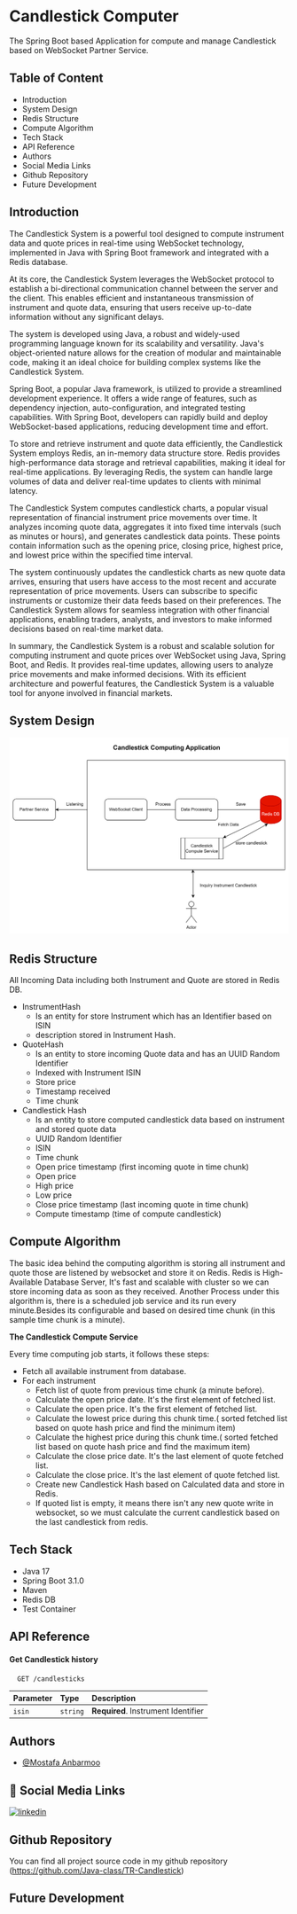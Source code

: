 # Candlestick Computer

The Spring Boot based Application for compute and manage Candlestick based on WebSocket Partner Service.

## Table of Content

- Introduction
- System Design
- Redis Structure
- Compute Algorithm
- Tech Stack
- API Reference
- Authors
- Social Media Links
- Github Repository
- Future Development

## Introduction

The Candlestick System is a powerful tool designed to compute instrument data and quote prices in real-time using
WebSocket technology, implemented in Java with Spring Boot framework and integrated with a Redis database.

At its core, the Candlestick System leverages the WebSocket protocol to establish a bi-directional communication channel
between the server and the client. This enables efficient and instantaneous transmission of instrument and quote data,
ensuring that users receive up-to-date information without any significant delays.

The system is developed using Java, a robust and widely-used programming language known for its scalability and
versatility. Java's object-oriented nature allows for the creation of modular and maintainable code, making it an ideal
choice for building complex systems like the Candlestick System.

Spring Boot, a popular Java framework, is utilized to provide a streamlined development experience. It offers a wide
range of features, such as dependency injection, auto-configuration, and integrated testing capabilities. With Spring
Boot, developers can rapidly build and deploy WebSocket-based applications, reducing development time and effort.

To store and retrieve instrument and quote data efficiently, the Candlestick System employs Redis, an in-memory data
structure store. Redis provides high-performance data storage and retrieval capabilities, making it ideal for real-time
applications. By leveraging Redis, the system can handle large volumes of data and deliver real-time updates to clients
with minimal latency.

The Candlestick System computes candlestick charts, a popular visual representation of financial instrument price
movements over time. It analyzes incoming quote data, aggregates it into fixed time intervals (such as minutes or
hours), and generates candlestick data points. These points contain information such as the opening price, closing
price, highest price, and lowest price within the specified time interval.

The system continuously updates the candlestick charts as new quote data arrives, ensuring that users have access to the
most recent and accurate representation of price movements. Users can subscribe to specific instruments or customize
their data feeds based on their preferences. The Candlestick System allows for seamless integration with other financial
applications, enabling traders, analysts, and investors to make informed decisions based on real-time market data.

In summary, the Candlestick System is a robust and scalable solution for computing instrument and quote prices over
WebSocket using Java, Spring Boot, and Redis. It provides real-time updates, allowing users to analyze price movements
and make informed decisions. With its efficient architecture and powerful features, the Candlestick System is a valuable
tool for anyone involved in financial markets.

## System Design

![img.png](img.png)

## Redis Structure

All Incoming Data including both Instrument and Quote are stored in Redis DB.

- InstrumentHash
    - Is an entity for store Instrument which has an Identifier based on ISIN
    - description stored in Instrument Hash.
- QuoteHash
    - Is an entity to store incoming Quote data and has an UUID Random Identifier
    - Indexed with Instrument ISIN
    - Store price
    - Timestamp received
    - Time chunk
- Candlestick Hash
    - Is an entity to store computed candlestick data based on instrument and stored quote data
    - UUID Random Identifier
    - ISIN
    - Time chunk
    - Open price timestamp (first incoming quote in time chunk)
    - Open price
    - High price
    - Low price
    - Close price timestamp (last incoming quote in time chunk)
    - Compute timestamp (time of compute candlestick)

## Compute Algorithm

The basic idea behind the computing algorithm is storing all instrument and quote those are listened by websocket and
store it on Redis.
Redis is High-Available Database Server, It's fast and scalable with cluster so we can store incoming data as soon as
they received.
Another Process under this algorithm is, there is a scheduled job service and its run every minute.Besides its
configurable and based on desired time chunk (in this sample time chunk is a minute).

**The Candlestick Compute Service**

Every time computing job starts, it follows these steps:

- Fetch all available instrument from database.
- For each instrument
    - Fetch list of quote from previous time chunk (a minute before).
    - Calculate the open price date. It's the first element of fetched list.
    - Calculate the open price. It's the first element of fetched list.
    - Calculate the lowest price during this chunk time.( sorted fetched list based on quote hash price and find the
      minimum
      item)
    - Calculate the highest price during this chunk time.( sorted fetched list based on quote hash price and find the
      maximum
      item)
    - Calculate the close price date. It's the last element of quote fetched list.
    - Calculate the close price. It's the last element of quote fetched list.
    - Create new Candlestick Hash based on Calculated data and store in Redis.
    - If quoted list is empty, it means there isn't any new quote write in websocket, so we must calculate the current
      candlestick based on the last candlestick from redis.

## Tech Stack

- Java 17
- Spring Boot 3.1.0
- Maven
- Redis DB
- Test Container

## API Reference

#### Get Candlestick history

```http
  GET /candlesticks
```

| Parameter | Type     | Description                         |
|:----------|:---------|:------------------------------------|
| `isin`    | `string` | **Required**. Instrument Identifier |

## Authors

- [@Mostafa Anbarmoo](https://www.github.com/java-class)

## 🔗 Social Media Links

[![linkedin](https://img.shields.io/badge/linkedin-0A66C2?style=for-the-badge&logo=linkedin&logoColor=white)](https://www.linkedin.com/in/mostafa-anbarmoo)

## Github Repository

You can find all project source code in my github repository
(https://github.com/Java-class/TR-Candlestick)

## Future Development
